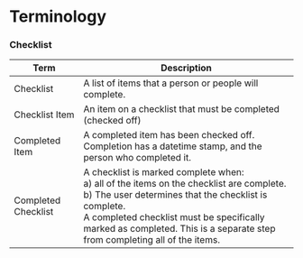 # Terminology

### Checklist

| Term                | Description                                                                                                                                                                                                                                                                           |
|---------------------|---------------------------------------------------------------------------------------------------------------------------------------------------------------------------------------------------------------------------------------------------------------------------------------|
| Checklist           | A list of items that a person or people will complete.                                                                                                                                                                                                                                | 
| Checklist Item      | An item on a checklist that must be completed (checked off)                                                                                                                                                                                                                           |
| Completed Item      | A completed item has been checked off. Completion has a datetime stamp, and the person who completed it.                                                                                                                                                                              |
| Completed Checklist | A checklist is marked complete when:<br/>a) all of the items on the checklist are complete.<br/>b) The user determines that the checklist is complete. <br/>A completed checklist must be specifically marked as completed. This is a separate step from completing all of the items. |
